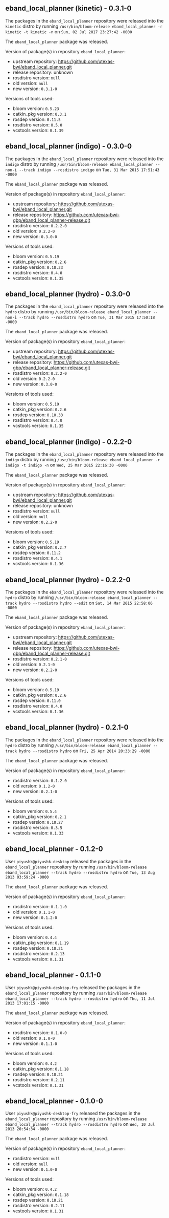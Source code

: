 ## eband_local_planner (kinetic) - 0.3.1-0

The packages in the `eband_local_planner` repository were released into the `kinetic` distro by running `/usr/bin/bloom-release eband_local_planner -r kinetic -t kinetic -n` on `Sun, 02 Jul 2017 23:27:42 -0000`

The `eband_local_planner` package was released.

Version of package(s) in repository `eband_local_planner`:

- upstream repository: https://github.com/utexas-bwi/eband_local_planner.git
- release repository: unknown
- rosdistro version: `null`
- old version: `null`
- new version: `0.3.1-0`

Versions of tools used:

- bloom version: `0.5.23`
- catkin_pkg version: `0.3.1`
- rosdep version: `0.11.5`
- rosdistro version: `0.5.0`
- vcstools version: `0.1.39`


## eband_local_planner (indigo) - 0.3.0-0

The packages in the `eband_local_planner` repository were released into the `indigo` distro by running `/usr/bin/bloom-release eband_local_planner --non-i --track indigo --rosdistro indigo` on `Tue, 31 Mar 2015 17:51:43 -0000`

The `eband_local_planner` package was released.

Version of package(s) in repository `eband_local_planner`:
- upstream repository: https://github.com/utexas-bwi/eband_local_planner.git
- release repository: https://github.com/utexas-bwi-gbp/eband_local_planner-release.git
- rosdistro version: `0.2.2-0`
- old version: `0.2.2-0`
- new version: `0.3.0-0`

Versions of tools used:
- bloom version: `0.5.19`
- catkin_pkg version: `0.2.6`
- rosdep version: `0.10.33`
- rosdistro version: `0.4.0`
- vcstools version: `0.1.35`


## eband_local_planner (hydro) - 0.3.0-0

The packages in the `eband_local_planner` repository were released into the `hydro` distro by running `/usr/bin/bloom-release eband_local_planner --non-i --track hydro --rosdistro hydro` on `Tue, 31 Mar 2015 17:50:18 -0000`

The `eband_local_planner` package was released.

Version of package(s) in repository `eband_local_planner`:
- upstream repository: https://github.com/utexas-bwi/eband_local_planner.git
- release repository: https://github.com/utexas-bwi-gbp/eband_local_planner-release.git
- rosdistro version: `0.2.2-0`
- old version: `0.2.2-0`
- new version: `0.3.0-0`

Versions of tools used:
- bloom version: `0.5.19`
- catkin_pkg version: `0.2.6`
- rosdep version: `0.10.33`
- rosdistro version: `0.4.0`
- vcstools version: `0.1.35`


## eband_local_planner (indigo) - 0.2.2-0

The packages in the `eband_local_planner` repository were released into the `indigo` distro by running `/usr/bin/bloom-release eband_local_planner -r indigo -t indigo -n` on `Wed, 25 Mar 2015 22:16:30 -0000`

The `eband_local_planner` package was released.

Version of package(s) in repository `eband_local_planner`:
- upstream repository: https://github.com/utexas-bwi/eband_local_planner.git
- release repository: unknown
- rosdistro version: `null`
- old version: `null`
- new version: `0.2.2-0`

Versions of tools used:
- bloom version: `0.5.19`
- catkin_pkg version: `0.2.7`
- rosdep version: `0.11.2`
- rosdistro version: `0.4.1`
- vcstools version: `0.1.36`


## eband_local_planner (hydro) - 0.2.2-0

The packages in the `eband_local_planner` repository were released into the `hydro` distro by running `/usr/bin/bloom-release eband_local_planner --track hydro --rosdistro hydro --edit` on `Sat, 14 Mar 2015 22:58:06 -0000`

The `eband_local_planner` package was released.

Version of package(s) in repository `eband_local_planner`:
- upstream repository: https://github.com/utexas-bwi/eband_local_planner.git
- release repository: https://github.com/utexas-bwi-gbp/eband_local_planner-release.git
- rosdistro version: `0.2.1-0`
- old version: `0.2.1-0`
- new version: `0.2.2-0`

Versions of tools used:
- bloom version: `0.5.19`
- catkin_pkg version: `0.2.6`
- rosdep version: `0.11.0`
- rosdistro version: `0.4.0`
- vcstools version: `0.1.36`


## eband_local_planner (hydro) - 0.2.1-0

The packages in the `eband_local_planner` repository were released into the `hydro` distro by running `/usr/bin/bloom-release eband_local_planner --track hydro --rosdistro hydro` on `Fri, 25 Apr 2014 20:33:29 -0000`

The `eband_local_planner` package was released.

Version of package(s) in repository `eband_local_planner`:
- rosdistro version: `0.1.2-0`
- old version: `0.1.2-0`
- new version: `0.2.1-0`

Versions of tools used:
- bloom version: `0.5.4`
- catkin_pkg version: `0.2.1`
- rosdep version: `0.10.27`
- rosdistro version: `0.3.5`
- vcstools version: `0.1.33`


## eband_local_planner - 0.1.2-0

User `piyushk@piyushk-desktop` released the packages in the `eband_local_planner` repository by running `/usr/bin/bloom-release eband_local_planner --track hydro --rosdistro hydro` on `Tue, 13 Aug 2013 03:59:24 -0000`

The `eband_local_planner` package was released.

Version of package(s) in repository `eband_local_planner`:
- rosdistro version: `0.1.1-0`
- old version: `0.1.1-0`
- new version: `0.1.2-0`

Versions of tools used:
- bloom version: `0.4.4`
- catkin_pkg version: `0.1.19`
- rosdep version: `0.10.21`
- rosdistro version: `0.2.13`
- vcstools version: `0.1.31`


## eband_local_planner - 0.1.1-0

User `piyushk@piyushk-desktop-fry` released the packages in the `eband_local_planner` repository by running `/usr/bin/bloom-release eband_local_planner --track hydro --rosdistro hydro` on `Thu, 11 Jul 2013 17:01:15 -0000`

The `eband_local_planner` package was released.

Version of package(s) in repository `eband_local_planner`:
- rosdistro version: `0.1.0-0`
- old version: `0.1.0-0`
- new version: `0.1.1-0`

Versions of tools used:
- bloom version: `0.4.2`
- catkin_pkg version: `0.1.18`
- rosdep version: `0.10.21`
- rosdistro version: `0.2.11`
- vcstools version: `0.1.31`


## eband_local_planner - 0.1.0-0

User `piyushk@piyushk-desktop-fry` released the packages in the `eband_local_planner` repository by running `/usr/bin/bloom-release eband_local_planner --track hydro --rosdistro hydro` on `Wed, 10 Jul 2013 20:54:34 -0000`

The `eband_local_planner` package was released.

Version of package(s) in repository `eband_local_planner`:
- rosdistro version: `null`
- old version: `null`
- new version: `0.1.0-0`

Versions of tools used:
- bloom version: `0.4.2`
- catkin_pkg version: `0.1.18`
- rosdep version: `0.10.21`
- rosdistro version: `0.2.11`
- vcstools version: `0.1.31`



